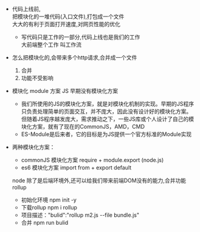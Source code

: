 - 代码上线前,      
    把模块化的一堆代码(入口文件),打包成一个文件       
    大大的有利于页面打开速度,对网页性能的优化      

    - 写代码只是工作的一部分,代码上线也是我们的工作       
    大前端整个工作 叫工作流


- 怎么把模块化的,会带来多个http请求,合并成一个文件      
    1. 合并      
    2. 功能不受影响      

- 模块化 module 方案 JS 早期没有模块化方案           

    - 我们所使用的JS的模块化方案，就是对模块化机制的实现。早期的JS程序只负责处理简单的页面交互，并不庞大，因此没有设计好的模块化方案。但随着JS程序越发庞大，需求推动之下，一些JS库或个人设计了自己的模块化方案，就有了现在的CommonJS，AMD，CMD           
    - ES-Module是后来者，它的目标是为JS提供一个官方标准的Module实现
- 两种模块化方案：

    - commonJS 模块化方案 require + module.export (node.js)       
    - es6 模块化方案 import from + export default

    node 除了是后端环境外,还可以给我们带来前端DOM没有的能力,合并功能 rollup            

    - 初始化环境 npm init -y        
    - 下载rollup npm i rollup              
    - 项目描述："bulid":"rollup m2.js --file bundle.js"           
    - 合并 npm run bulid